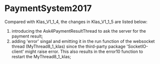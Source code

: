 # PaymentSystem2017
Compared with Klas_V1_1_4, the changes in Klas_V1_1_5 are listed below:
1. introducing the Ask4PaymentResultThread to ask the server for the payment result;
2. adding 'error' singal and emitting it in the run function of the websocket thread (MyThread8_1_klas) since the third-party package 'SocketIO-client' might raise error. This also results in the error10 function to restart the MyThread8_1_klas;

